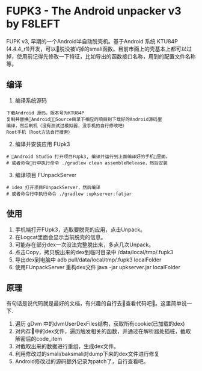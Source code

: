 # FUPK3 - The Android unpacker v3 by F8LEFT
FUPK v3, 早期的一个Android半自动脱壳机。基于Android 系统 KTU84P (4.4.4_r1)开发，可以脱没被V掉的smali函数。目前市面上的壳基本上都可以过掉，使用前记得先修改一下特征，比如导出的函数接口名称，用到的配置文件名称等。

## 编译
1. 编译系统源码
```
下载Android 源码，版本号为KTU84P
复制并替换AndroidSource目录下相应的项目到下载好的Android源码里
编译，然后刷机（没有测试过模拟器，没手机的自行修改吧）
Root手机（Root方法自行搜索）
``` 
2. 编译并安装应用 FUpk3
```
# Android Studio 打开项目FUpk3, 编译并运行到上面编译好的手机里面。
# 或者命令行中执行命令 ./gradlew clean assembleRelease，然后安装
```
3. 编译项目 FUnpackServer
```
# idea 打开项目FUnpackServer，然后编译
# 或者命令行中执行命令 ./gradlew :upkserver:fatjar
```
## 使用
1. 手机端打开FUpk3，选取要脱壳的应用，点击Unpack。
2. 在Logcat里面会显示当前脱壳的信息。
3. 可能存在部分dex一次没法完整脱出来，多点几次Unpack。
4. 点击Copy，拷贝脱出来的dex到临时目录中 /data/local/tmp/.fupk3
5. 导出dex到电脑中 adb pull/data/local/tmp/.fupk3 localFolder
6. 使用FUnpackServer 重构dex文件 java -jar upkserver.jar localFolder

## 原理
有句话是说代码就是最好的文档，有兴趣的自行去查看代码吧。这里简单说一下.
1. 遍历 gDvm 中的dvmUserDexFiles结构，获取所有cookie(已加载的dex)
2. 对内存中的dex文件，遍历触发相关的函数，并通过在解析器处插桩，截取解密后的code_item
3. 对截取出来的数据进行重组，生成dex文件。
4. 利用修改过的smali/baksmali对dump下来的dex文件进行修复
5. Android修改过的源码额外记录为patch了，自行查看吧。

